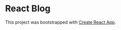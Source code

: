 # React Blog

This project was bootstrapped with [Create React App](https://github.com/facebook/create-react-app).

 

 
